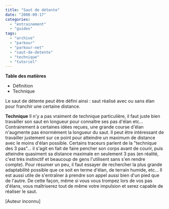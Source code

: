 ```yaml
---
title: "Saut de détente"
date: "2008-09-17"
categories: 
  - "entrainement"
  - "guides"
tags: 
  - "archive"
  - "parkour"
  - "parkour-net"
  - "saut-de-detente"
  - "technique"
  - "tutoriel"
---
```


**Table des matières**

- Définition
- Technique

Le saut de détente peut être défini ainsi : saut réalisé avec ou sans élan pour franchir une certaine distance.

**Technique** Il n'y a pas vraiment de technique particulière, il faut juste bien travailler son saut en longueur pour connaître ses pas d'élan etc... Contrairement à certaines idées reçues, une grande course d'élan n'augmente pas énormément la longueur du saut. Il peut être intéressant de travailler justement sur ce point pour atteindre un maximum de distance avec le moins d'élan possible. Certains traceurs parlent de la "technique des 3 pas"... il s'agit en fait de faire pencher son corps avant de courir, puis atteindre quasiment sa distance maximale en seulement 3 pas (en réalité, c'est très instinctif et beaucoup de gens l'utilisent sans s'en rendre compte). Pour résumer un peu, il faut essayer de rechercher la plus grande adaptabilité possible que ce soit en terme d'élan, de terrain humide, etc... Il est aussi utile de s'entraîner à prendre son appel aussi bien d'un pied que de l'autre. De cette façon, même si vous vous trompez lors de vos pas d'élans, vous maîtriserez tout de même votre impulsion et serez capable de réaliser le saut.

\[Auteur inconnu\]
